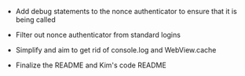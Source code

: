 - Add debug statements to the nonce authenticator to ensure that it is being called

- Filter out nonce authenticator from standard logins

- Simplify and aim to get rid of console.log and WebView.cache

- Finalize the README and Kim's code README
